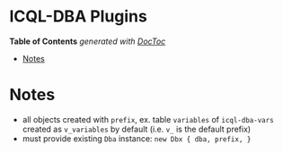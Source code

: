 

# ICQL-DBA Plugins


<!-- START doctoc generated TOC please keep comment here to allow auto update -->
<!-- DON'T EDIT THIS SECTION, INSTEAD RE-RUN doctoc TO UPDATE -->
**Table of Contents**  *generated with [DocToc](https://github.com/thlorenz/doctoc)*

- [Notes](#notes)

<!-- END doctoc generated TOC please keep comment here to allow auto update -->


# Notes

* all objects created with `prefix`, ex. table `variables` of `icql-dba-vars` created as `v_variables`
  by default (i.e. `v_` is the default prefix)
* must provide existing `Dba` instance: `new Dbx { dba, prefix, }`






